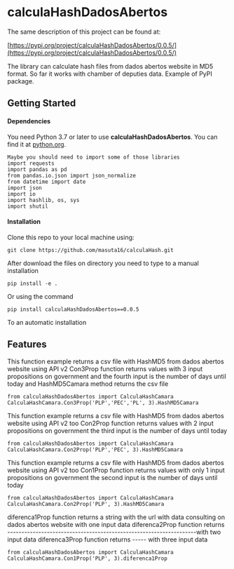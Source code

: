 # calculaHashDadosAbertos
The same description of this project can be found at:

[https://pypi.org/project/calculaHashDadosAbertos/0.0.5/](https://pypi.org/project/calculaHashDadosAbertos/0.0.5/)

The library can calculate hash files from dados abertos website in MD5 format.
So far it works with chamber of deputies data.
Example of PyPI package.
## Getting Started
#### Dependencies
You need Python 3.7 or later to use **calculaHashDadosAbertos**. You can find it at [python.org](https://www.python.org/).

```
Maybe you should need to import some of those libraries
import requests
import pandas as pd
from pandas.io.json import json_normalize
from datetime import date
import json
import io
import hashlib, os, sys
import shutil
```
#### Installation
Clone this repo to your local machine using:
```
git clone https://github.com/masuta16/calculaHash.git

```
After download the files on directory you need to type to a manual installation
```
pip install -e .
```
Or using the command 
```
pip install calculaHashDadosAbertos==0.0.5
```
To an automatic installation
## Features
This function example returns a csv file with HashMD5 from dados abertos website using API v2
Con3Prop function returns values with 3 input propositions on government and the fourth input is the number of days until today
and HashMD5Camara method returns the csv file
```
from calculaHashDadosAbertos import CalculaHashCamara
CalculaHashCamara.Con3Prop('PLP','PEC','PL', 3).HashMD5Camara
```
This function example returns a csv file with HashMD5 from dados abertos website using API v2 too
Con2Prop function returns values with 2 input propositions on government the third input is the number of days until today
```
from calculaHashDadosAbertos import CalculaHashCamara
CalculaHashCamara.Con2Prop('PLP','PEC', 3).HashMD5Camara
```
This function example returns a csv file with HashMD5 from dados abertos website using API v2 too
Con1Prop function returns values with only 1 input propositions on government the second input is the number of days until today
```
from calculaHashDadosAbertos import CalculaHashCamara
CalculaHashCamara.Con2Prop('PLP', 3).HashMD5Camara
```
diferenca1Prop function returns a string with the url with data consulting on dados abertos website with one input data
diferenca2Prop function returns -------------------------------------------------------------------with two input data
diferenca3Prop function returns ----- with three input data

```
from calculaHashDadosAbertos import CalculaHashCamara
CalculaHashCamara.Con1Prop('PLP', 3).diferenca1Prop
```
